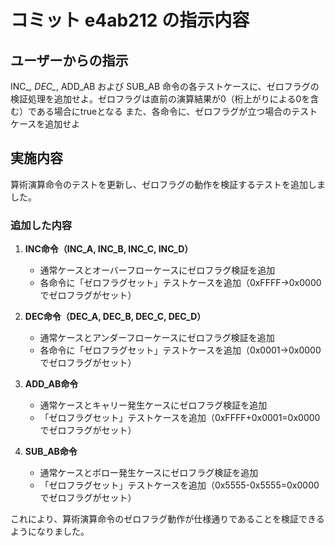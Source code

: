 # コミット e4ab212 の指示内容

## ユーザーからの指示

INC_*, DEC_*, ADD_AB および SUB_AB 命令の各テストケースに、ゼロフラグの検証処理を追加せよ。ゼロフラグは直前の演算結果が0（桁上がりによる0を含む）である場合にtrueとなる
また、各命令に、ゼロフラグが立つ場合のテストケースを追加せよ

## 実施内容

算術演算命令のテストを更新し、ゼロフラグの動作を検証するテストを追加しました。

### 追加した内容

1. **INC命令（INC_A, INC_B, INC_C, INC_D）**
   - 通常ケースとオーバーフローケースにゼロフラグ検証を追加
   - 各命令に「ゼロフラグセット」テストケースを追加（0xFFFF→0x0000でゼロフラグがセット）

2. **DEC命令（DEC_A, DEC_B, DEC_C, DEC_D）**
   - 通常ケースとアンダーフローケースにゼロフラグ検証を追加
   - 各命令に「ゼロフラグセット」テストケースを追加（0x0001→0x0000でゼロフラグがセット）

3. **ADD_AB命令**
   - 通常ケースとキャリー発生ケースにゼロフラグ検証を追加
   - 「ゼロフラグセット」テストケースを追加（0xFFFF+0x0001=0x0000でゼロフラグがセット）

4. **SUB_AB命令**
   - 通常ケースとボロー発生ケースにゼロフラグ検証を追加
   - 「ゼロフラグセット」テストケースを追加（0x5555-0x5555=0x0000でゼロフラグがセット）

これにより、算術演算命令のゼロフラグ動作が仕様通りであることを検証できるようになりました。